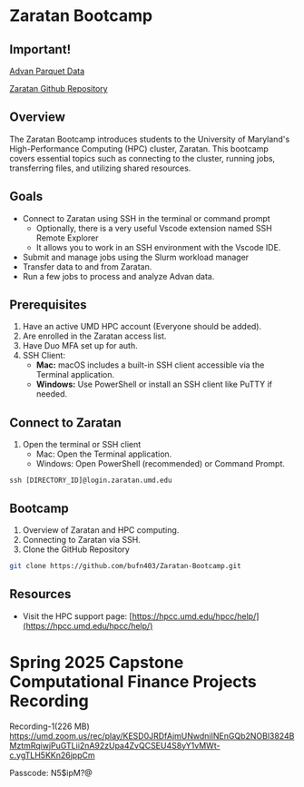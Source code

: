 # Zaratan Bootcamp

## Important!
[Advan Parquet Data](https://umd.account.box.com/login?redirect_url=%2Ffile%2F1765677957299&logout=true) 

[Zaratan Github Repository](https://github.com/bufn403/Zaratan-Bootcamp)

## Overview
The Zaratan Bootcamp introduces students to the University of Maryland's High-Performance Computing (HPC) cluster, Zaratan. This bootcamp covers essential topics such as connecting to the cluster, running jobs, transferring files, and utilizing shared resources.

## Goals
- Connect to Zaratan using SSH in the terminal or command prompt
    - Optionally, there is a very useful Vscode extension named SSH Remote Explorer
    - It allows you to work in an SSH environment with the Vscode IDE.
- Submit and manage jobs using the Slurm workload manager
- Transfer data to and from Zaratan.
- Run a few jobs to process and analyze Advan data.


## Prerequisites
1. Have an active UMD HPC account (Everyone should be added).
2. Are enrolled in the Zaratan access list.
3. Have Duo MFA set up for auth.
4. SSH Client:
    - **Mac:** macOS includes a built-in SSH client accessible via the Terminal application.
    - **Windows:** Use PowerShell or install an SSH client like PuTTY if needed.

## Connect to Zaratan
1. Open the terminal or SSH client
    - Mac: Open the Terminal application. 
    - Windows: Open PowerShell (recommended) or Command Prompt.


```
ssh [DIRECTORY_ID]@login.zaratan.umd.edu
```

## Bootcamp
1. Overview of Zaratan and HPC computing.
2. Connecting to Zaratan via SSH.
3. Clone the GitHub Repository
```bash
git clone https://github.com/bufn403/Zaratan-Bootcamp.git
```

## Resources
- Visit the HPC support page: [https://hpcc.umd.edu/hpcc/help/](https://hpcc.umd.edu/hpcc/help/)


# Spring 2025 Capstone Computational Finance Projects Recording 
Recording-1(226 MB)
https://umd.zoom.us/rec/play/KESD0JRDfAjmUNwdniINEnGQb2NOBl3824BMztmRqiwjPuGTLii2nA92zUpa4ZvQCSEU4S8yY1vMWt-c.ygTLH5KKn26jppCm

Passcode: N5$ipM?@